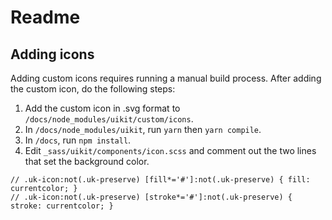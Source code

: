 # Readme



## Adding icons
Adding custom icons requires running a manual build process. After adding the custom icon, do the following steps:

1. Add the custom icon in .svg format to `/docs/node_modules/uikit/custom/icons`.
1. In `/docs/node_modules/uikit`, run `yarn` then `yarn compile`.
2. In `/docs`, run `npm install`.
3. Edit `_sass/uikit/components/icon.scss` and comment out the two lines that set the background color.

```
// .uk-icon:not(.uk-preserve) [fill*='#']:not(.uk-preserve) { fill: currentcolor; }
// .uk-icon:not(.uk-preserve) [stroke*='#']:not(.uk-preserve) { stroke: currentcolor; }
```
